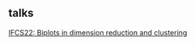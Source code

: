## talks

[IFCS22: Biplots in dimension reduction and clustering](alfonsoiodicede.github.io/JDR_biplots/biplots_in_dm_clust_IFCS22.html)
